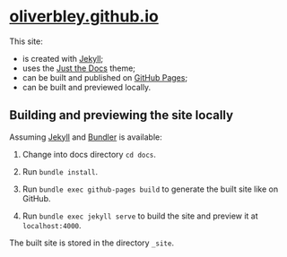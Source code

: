 # [oliverbley.github.io]

This site:

- is created with [Jekyll];
- uses the [Just the Docs] theme;
- can be built and published on [GitHub Pages];
- can be built and previewed locally.

## Building and previewing the site locally

Assuming [Jekyll] and [Bundler] is available:

1.  Change into docs directory `cd docs`.

2.  Run `bundle install`.

2.  Run `bundle exec github-pages build` to generate the built site like on GitHub.

3.  Run `bundle exec jekyll serve` to build the site and preview it at `localhost:4000`.

The built site is stored in the directory `_site`.

[oliverbley.github.io]: https://oliverbley.github.io
[Jekyll]: https://jekyllrb.com
[Just the Docs]: https://just-the-docs.github.io/just-the-docs/
[GitHub Pages]: https://docs.github.com/en/pages
[Bundler]: https://bundler.io
